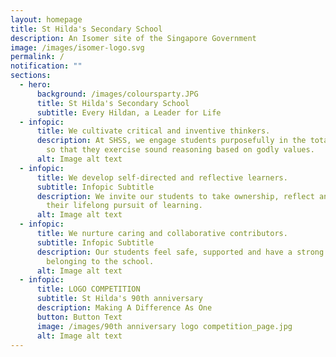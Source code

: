 ```yaml
---
layout: homepage
title: St Hilda's Secondary School
description: An Isomer site of the Singapore Government
image: /images/isomer-logo.svg
permalink: /
notification: ""
sections:
  - hero:
      background: /images/coloursparty.JPG
      title: St Hilda's Secondary School
      subtitle: Every Hildan, a Leader for Life
  - infopic:
      title: We cultivate critical and inventive thinkers.
      description: At SHSS, we engage students purposefully in the total curriculum,
        so that they exercise sound reasoning based on godly values.
      alt: Image alt text
  - infopic:
      title: We develop self-directed and reflective learners.
      subtitle: Infopic Subtitle
      description: We invite our students to take ownership, reflect and persevere in
        their lifelong pursuit of learning.
      alt: Image alt text
  - infopic:
      title: We nurture caring and collaborative contributors.
      subtitle: Infopic Subtitle
      description: Our students feel safe, supported and have a strong sense of
        belonging to the school.
      alt: Image alt text
  - infopic:
      title: LOGO COMPETITION
      subtitle: St Hilda's 90th anniversary
      description: Making A Difference As One
      button: Button Text
      image: /images/90th anniversary logo competition_page.jpg
      alt: Image alt text
---
```

